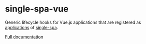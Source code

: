 # single-spa-vue

Generic lifecycle hooks for Vue.js applications that are registered as [applications](https://single-spa.js.org/docs/building-applications) of [single-spa](https://github.com/single-spa/single-spa).

[Full documentation](https://single-spa.js.org/docs/ecosystem-vue.html)
